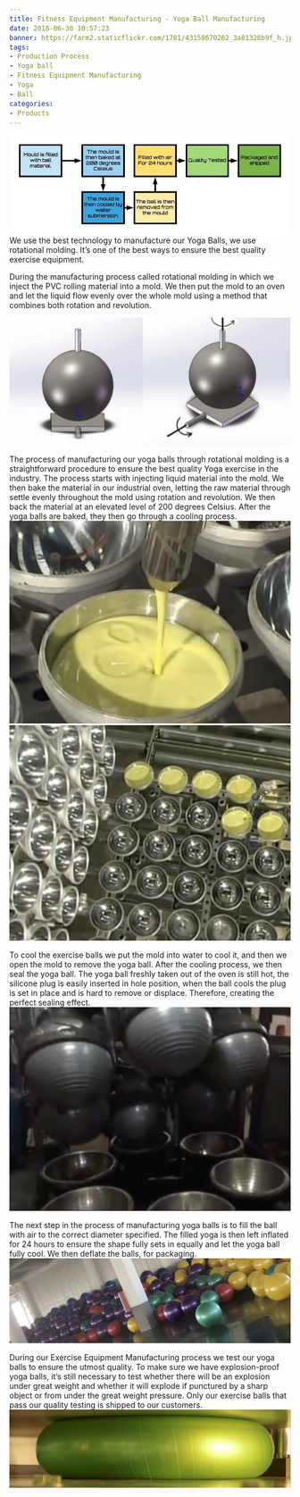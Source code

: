 ```yaml
---
title: Fitness Equipment Manufacturing - Yoga Ball Manufacturing
date: 2018-06-30 10:57:23
banner: https://farm2.staticflickr.com/1781/43158670262_3a81328b9f_h.jpg
tags:
- Production Process
- Yoga ball
- Fitness Equipment Manufacturing
- Yoga
- Ball
categories:
- Products
---
```

![process](https://raw.githubusercontent.com/JameChou/timingfit-blog/master/source/images/ball-rotational-moulding/process.png)
We use the best technology to manufacture our Yoga Balls, we use rotational molding. It’s one of the best ways to ensure the best quality exercise equipment.

 During the  manufacturing process called rotational molding in which we inject the PVC rolling material into a mold. We then put the mold to an oven and let the liquid flow evenly over the whole mold using a method that combines both rotation and revolution. 

![rotation molding](https://raw.githubusercontent.com/JameChou/timingfit-blog/master/source/images/ball-rotational-moulding/rotation-modling.png)

<!--more-->

The process of manufacturing our yoga balls through rotational molding is a straightforward procedure to ensure the best quality Yoga exercise in the industry. The process starts with injecting liquid material into the mold. We then bake the material in our industrial oven, letting the raw material through settle evenly throughout the mold using rotation and revolution. We then back the material at an elevated level of 200 degrees Celsius. After the yoga balls are baked, they then go through a cooling process.
![inject material](https://raw.githubusercontent.com/JameChou/timingfit-blog/master/source/images/ball-rotational-moulding/Injection.png)
![inject material](https://raw.githubusercontent.com/JameChou/timingfit-blog/master/source/images/ball-rotational-moulding/Injection-2.png)

To cool the exercise balls we put the mold into water to cool it, and then we open the mold to remove the yoga ball. After the cooling process, we then seal the yoga ball. The yoga ball freshly taken out of the oven is still hot, the silicone plug is easily inserted in hole position, when the ball cools the plug is set in place and is hard to remove or displace. Therefore, creating the perfect sealing effect. 
![remove yoga ball](https://raw.githubusercontent.com/JameChou/timingfit-blog/master/source/images/ball-rotational-moulding/remove-ball.png)

The next step in the process of manufacturing yoga balls is to fill the ball with air to the correct diameter specified. The filled yoga is then left inflated for 24 hours to ensure the shape fully sets in equally and let the yoga ball fully cool. We then deflate the balls, for packaging.
![fill the ball with air](https://raw.githubusercontent.com/JameChou/timingfit-blog/master/source/images/ball-rotational-moulding/shape-the-ball.png)

During our Exercise Equipment Manufacturing process we test our yoga balls to ensure the utmost quality. To make sure we have explosion-proof yoga balls, it’s still necessary to test whether there will be an explosion under great weight and whether it will explode if punctured by a sharp object or from under the great weight pressure. Only our exercise balls that pass our quality testing is shipped to our customers.
![testing](https://raw.githubusercontent.com/JameChou/timingfit-blog/master/source/images/ball-rotational-moulding/testing.png)


